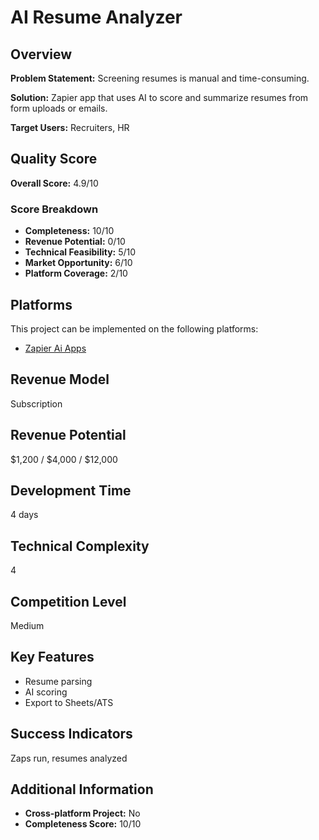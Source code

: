 # AI Resume Analyzer

## Overview
**Problem Statement:** Screening resumes is manual and time-consuming.

**Solution:** Zapier app that uses AI to score and summarize resumes from form uploads or emails.

**Target Users:** Recruiters, HR

## Quality Score
**Overall Score:** 4.9/10

### Score Breakdown
- **Completeness:** 10/10
- **Revenue Potential:** 0/10
- **Technical Feasibility:** 5/10
- **Market Opportunity:** 6/10
- **Platform Coverage:** 2/10

## Platforms
This project can be implemented on the following platforms:
- [Zapier Ai Apps](./platforms/zapier-ai-apps/)

## Revenue Model
Subscription

## Revenue Potential
$1,200 / $4,000 / $12,000

## Development Time
4 days

## Technical Complexity
4

## Competition Level
Medium

## Key Features
- Resume parsing
- AI scoring
- Export to Sheets/ATS

## Success Indicators
Zaps run, resumes analyzed

## Additional Information
- **Cross-platform Project:** No
- **Completeness Score:** 10/10
